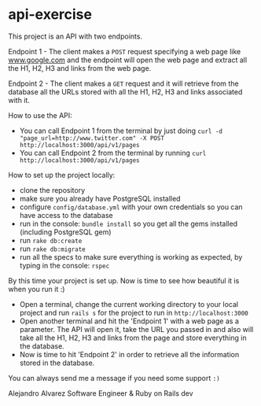 # api-exercise
This project is an API with two endpoints.

Endpoint 1 - The client makes a ```POST``` request specifying a web page like www.google.com and the endpoint will open the web page and extract all the H1, H2, H3 and links from the web page.

Endpoint 2 - The client makes a ```GET``` request and it will retrieve from the database all the URLs stored with all the H1, H2, H3 and links associated with it.

How to use the API:
- You can call Endpoint 1 from the terminal by just doing ```curl -d "page_url=http://www.twitter.com" -X POST http://localhost:3000/api/v1/pages```
- You can call Endpoint 2 from the terminal by running ```curl http://localhost:3000/api/v1/pages```
  
How to set up the project locally:
- clone the repository
- make sure you already have PostgreSQL installed
- configure ```config/database.yml``` with your own credentials so you can have access to the database
- run in the console: ```bundle install``` so you get all the gems installed (including PostgreSQL gem)
- run ```rake db:create```
- run ```rake db:migrate```
- run all the specs to make sure everything is working as expected, by typing in the console: ```rspec```

By this time your project is set up. Now is time to see how beautiful it is when you run it :)

- Open a terminal, change the current working directory to your local project and run ```rails s``` for the project to run in ```http://localhost:3000```
- Open another terminal and hit the 'Endpoint 1' with a web page as a parameter. The API will open it, take the URL you passed in and also will take all the H1, H2, H3 and links from the page and store everything in the database.
- Now is time to hit 'Endpoint 2' in order to retrieve all the information stored in the database.

You can always send me a message if you need some support ```:)```

Alejandro Alvarez
Software Engineer & Ruby on Rails dev
